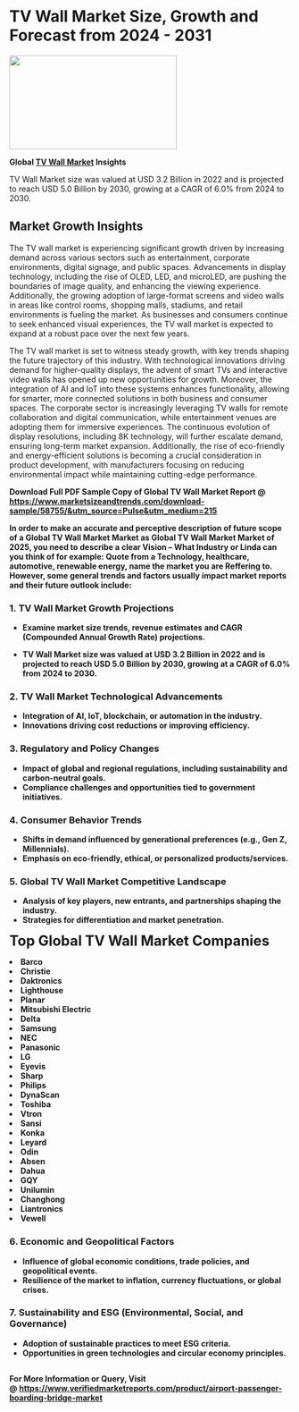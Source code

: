 <H1>TV Wall Market Size, Growth and Forecast from 2024 - 2031</H1><img class="aligncenter size-medium wp-image-584254" src="https://thirdeyenews.in/wp-content/uploads/2024/09/Global-Market-Research-300x168.jpeg" alt="" width="300" height="168" /><p><strong>Global&nbsp;<a href="https://www.marketsizeandtrends.com/download-sample/58755/&amp;utm_source=Pulse&amp;utm_medium=215">TV Wall Market</a> Insights</strong></p><p>TV Wall Market size was valued at USD 3.2 Billion in 2022 and is projected to reach USD 5.0 Billion by 2030, growing at a CAGR of 6.0% from 2024 to 2030.</p><p><h2>Market Growth Insights</h2> <p>The TV wall market is experiencing significant growth driven by increasing demand across various sectors such as entertainment, corporate environments, digital signage, and public spaces. Advancements in display technology, including the rise of OLED, LED, and microLED, are pushing the boundaries of image quality, and enhancing the viewing experience. Additionally, the growing adoption of large-format screens and video walls in areas like control rooms, shopping malls, stadiums, and retail environments is fueling the market. As businesses and consumers continue to seek enhanced visual experiences, the TV wall market is expected to expand at a robust pace over the next few years.</p> <p><strong></strong></p> <p>The TV wall market is set to witness steady growth, with key trends shaping the future trajectory of this industry. With technological innovations driving demand for higher-quality displays, the advent of smart TVs and interactive video walls has opened up new opportunities for growth. Moreover, the integration of AI and IoT into these systems enhances functionality, allowing for smarter, more connected solutions in both business and consumer spaces. The corporate sector is increasingly leveraging TV walls for remote collaboration and digital communication, while entertainment venues are adopting them for immersive experiences. The continuous evolution of display resolutions, including 8K technology, will further escalate demand, ensuring long-term market expansion. Additionally, the rise of eco-friendly and energy-efficient solutions is becoming a crucial consideration in product development, with manufacturers focusing on reducing environmental impact while maintaining cutting-edge performance.</p> <p><strong></p><p><span class=""><strong>Download Full PDF Sample Copy of Global TV Wall Market Report</strong> @ <a href="https://www.marketsizeandtrends.com/download-sample/58755/&amp;utm_source=Pulse&amp;utm_medium=215" target="_blank">https://www.marketsizeandtrends.com/download-sample/58755/&amp;utm_source=Pulse&amp;utm_medium=215</a></span></p><p>In order to make an accurate and perceptive description of future scope of a Global&nbsp;TV Wall Market Market as Global&nbsp;TV Wall Market Market of 2025, you need to describe a clear Vision &ndash; What Industry or Linda can you think of for example: Quote from a Technology, healthcare, automotive, renewable energy, name the market you are Reffering to. However, some general trends and factors usually impact market reports and their future outlook include:</p><h3>1.&nbsp;<strong>TV Wall Market Growth Projections</strong></h3><ul><li>Examine market size trends, revenue estimates and CAGR (Compounded Annual Growth Rate) projections.</li><li><p>TV Wall Market size was valued at USD 3.2 Billion in 2022 and is projected to reach USD 5.0 Billion by 2030, growing at a CAGR of 6.0% from 2024 to 2030.</p></li></ul><h3>2.&nbsp;<strong>TV Wall Market Technological Advancements</strong></h3><ul><li>Integration of AI, IoT, blockchain, or automation in the industry.</li><li>Innovations driving cost reductions or improving efficiency.</li></ul><h3>3.&nbsp;<strong>Regulatory and Policy Changes</strong></h3><ul><li>Impact of global and regional regulations, including sustainability and carbon-neutral goals.</li><li>Compliance challenges and opportunities tied to government initiatives.</li></ul><h3>4.&nbsp;<strong>Consumer Behavior Trends</strong></h3><ul><li>Shifts in demand influenced by generational preferences (e.g., Gen Z, Millennials).</li><li>Emphasis on eco-friendly, ethical, or personalized products/services.</li></ul><h3>5.&nbsp;<strong>Global TV Wall Market Competitive Landscape</strong></h3><ul><li>Analysis of key players, new entrants, and partnerships shaping the industry.</li><li>Strategies for differentiation and market penetration.</li></ul><p data-pm-slice="1 1 []"><span style="color: inherit; font-family: inherit; font-size: 25px;">Top Global TV Wall Market Companies</span></p><div class="" data-test-id=""><p><li>Barco</li><li> Christie</li><li> Daktronics</li><li> Lighthouse</li><li> Planar</li><li> Mitsubishi Electric</li><li> Delta</li><li> Samsung</li><li> NEC</li><li> Panasonic</li><li> LG</li><li> Eyevis</li><li> Sharp</li><li> Philips</li><li> DynaScan</li><li> Toshiba</li><li> Vtron</li><li> Sansi</li><li> Konka</li><li> Leyard</li><li> Odin</li><li> Absen</li><li> Dahua</li><li> GQY</li><li> Unilumin</li><li> Changhong</li><li> Liantronics</li><li> Vewell</li></p></div><h3>6.&nbsp;<strong>Economic and Geopolitical Factors</strong></h3><ul><li>Influence of global economic conditions, trade policies, and geopolitical events.</li><li>Resilience of the market to inflation, currency fluctuations, or global crises.</li></ul><h3>7.&nbsp;<strong>Sustainability and ESG (Environmental, Social, and Governance)</strong></h3><ul><li>Adoption of sustainable practices to meet ESG criteria.</li><li>Opportunities in green technologies and circular economy principles.</li></ul><h2><strong style="font-size: 14px;">For More Information or Query, Visit @&nbsp;</strong><a style="background-color: #ffffff; font-size: 14px;" href="https://www.marketsizeandtrends.com/report/tv-wall-market/" target="_blank">https://www.verifiedmarketreports.com/product/airport-passenger-boarding-bridge-market</a></h2>
